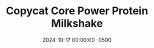 ---
layout: post
title:  "Copycat Core Power Protein Milkshake"
date:   2024-10-17 00:00:00 -0500
categories:
- Recipes
- Drinks
permalink: /recipes/core-power-milkshake
image: /assets/Food/Drinks/Core Power/core-power.jpg
ing: corepower-ing
facts: corepower-facts
section1: 
start2: 
section2: 
start3: 
section3: 
start4: 
section4: 
start5: 
section5: 
Prep: 5
Rest: 
Cook: 
Source1: 
Source2: 
whisk: https://s.samsungfood.com/8KWYa
tags: 
- protein shake
- whey protein powder
- skim milk
- fairlife
- core power
- corepower
- fat free milk
- monk fruit
- liquid monk fruit
- sugar free
Description: I recently had one of those Core Power protein milkshakes, and it surprisingly tasted exactly like a vanilla milkshake.  For <a href="https://www.walmart.com/ip/Core-Power-Protein-Shake-with-26g-Protein-by-fairlife-Milk-Vanilla-14-fl-oz/822766999?classType=VARIANT&athbdg=L1103&from=/search">26 g of protein</a> and fairly minimal ingredients (besides some artificial sweeteners), these seemed pretty good to have on occasion.  My main issue was the price.  So instead of spending $3.28 on a single bottle, let's do it for cheaper, shall we  There's also a <a href="https://www.walmart.com/ip/Core-Power-ELITE-Vanilla-High-Protein-Milk-Shake-14-fl-oz/51236582?classType=REGULAR&selectedSellerId=101633921&from=/search">42 g of protein</a> version for $4.50 which I'm going to recreate here, with the same amount of protein and calories for a fraction of the cost
Instructions: 
- Add the whey and about 1/2 cup (120 g) of your milk to a shaker bottle, and shake until fully dissolved.  Add the rest of the milk, as well as vanilla extract and sweetener.  Shake, adjust to taste, and enjoy<br><br>

- For chocolate instead of vanilla, omit, the vanilla extract, and instead use 1 tbsp (5 g) of cocoa powder<br><br>

- You can also sweeten this with a <a href="https://www.amazon.com/gp/product/B0CK355821/ref=ppx_od_dt_b_asin_title_s00?ie=UTF8&psc=1">flavored electrolyte mix</a> as well, like I did in my <a href="/recipes/electrolyte-protein-shake">Electrolyte Protein Shake</a>.  Just replace the vanilla and liqud monk fruit with your electrolyte mix<br><br>
- <center><a href="/recipes/electrolyte-protein-shake"><img src="/assets/Food/Drinks/Salt Shake/salt-shake.jpg" alt="" class="instruction-image"></a></center>
---